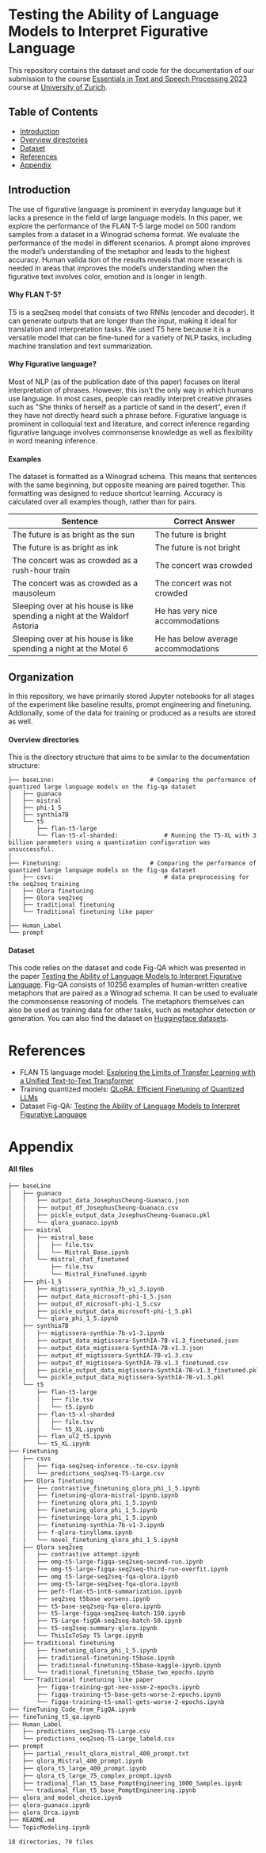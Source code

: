 # Testing the Ability of Language Models to Interpret Figurative Language
This repository contains the dataset and code for the documentation of our submission to the course [Essentials in Text and Speech Processing 2023](https://studentservices.uzh.ch/uzh/anonym/vvz/?sap-language=EN&sap-ui-language=EN#/details/2023/003/SM/51079434) course at [University of Zurich](https://www.uzh.ch/en.html).

## Table of Contents
* [Introduction](#introduction)
* [Overview directories](#overview-directories)
* [Dataset](#dataset)
* [References](#references)
* [Appendix](#Appendix)
<!-- * [Contact](#contact) -->


## Introduction

The use of figurative language is prominent in everyday language but it lacks a presence in the field of large language models. In this paper, we explore the performance of the FLAN T-5 large model on 500 random samples from a dataset in a Winograd schema format. We evaluate the performance of the model in different scenarios. A prompt alone improves the model’s understanding of the metaphor and leads to the highest accuracy. Human valida tion of the results reveals that more research is needed in areas that improves the model’s understanding when the figurative text involves color, emotion and is longer in length.

#### Why FLAN T-5?
T5 is a seq2seq model that consists of two RNNs (encoder and decoder). It can generate outputs that are longer than the input, making it ideal for translation and interpretation tasks. We used T5 here because it is a versatile model that can be fine-tuned for a variety of NLP tasks, including machine translation and text summarization.

#### Why Figurative language?
Most of NLP (as of the publication date of this paper) focuses on literal interpretation of phrases. However, this isn't the only way in which humans use language. In most cases, people can readily interpret creative phrases such as "She thinks of herself as a particle of sand in the desert", even if they have not directly heard such a phrase before. Figurative language is prominent in colloquial text and literature, and correct inference regarding figurative language involves commonsense knowledge as well as flexibility in word meaning inference.

#### Examples
The dataset is formatted as a Winograd schema. This means that sentences with the same beginning, but opposite meaning are paired together. This formatting was designed to reduce shortcut learning. Accuracy is calculated over all examples though, rather than for pairs.

| Sentence  | Correct Answer |
| ------------- | ------------- |
| The future is as bright as the sun  | The future is bright  |
| The future is as bright as ink  | The future is not bright  |
| The concert was as crowded as a rush-hour train  | The concert was crowded  |
| The concert was as crowded as a mausoleum  | The concert was not crowded  |
| Sleeping over at his house is like spending a night at the Waldorf Astoria | He has very nice accommodations |
| Sleeping over at his house is like spending a night at the Motel 6 | He has below average accommodations |

## Organization
In this repository, we have primarily stored Jupyter notebooks for all stages of the experiment like baseline results, prompt engineering and finetuning. Addionally, some of the data for training or produced as a results are stored as well.

#### Overview directories
This is the directory structure that aims to be similar to the documentation structure:
````
├── baseLine:                           # Comparing the performance of quantized large language models on the fig-qa dataset
│   ├── guanaco
│   ├── mistral
│   ├── phi-1_5
│   ├── synthia7B
│   └── t5
│       ├── flan-t5-large
│       └── flan-t5-xl-sharded:             # Running the T5-XL with 3 billion parameters using a quantization configuration was unsuccessful.
│
├── Finetuning:                         # Comparing the performance of quantized large language models on the fig-qa dataset
│   ├── csvs:                               # data preprocessing for the seq2seq training
│   ├── Qlora finetuning
│   ├── Qlora seq2seq
│   ├── traditional finetuning
│   └── Traditional finetuning like paper
│
├── Human_Label
└── prompt
````

#### Dataset
This code relies on the dataset and code Fig-QA which was presented in the paper [Testing the Ability of Language Models to Interpret Figurative Language](https://arxiv.org/abs/2204.12632). Fig-QA consists of 10256 examples of human-written creative metaphors that are paired as a Winograd schema. It can be used to evaluate the commonsense reasoning of models. The metaphors themselves can also be used as training data for other tasks, such as metaphor detection or generation. 
You can also find the dataset on [Huggingface datasets](https://huggingface.co/datasets/nightingal3/fig-qa).


# References
- FLAN T5 language model: [Exploring the Limits of Transfer Learning with a Unified Text-to-Text Transformer](https://doi.org/10.48550/arXiv.1910.10683)
- Training quantized models: [QLoRA: Efficient Finetuning of Quantized LLMs](https://doi.org/10.48550/arXiv.2305.14314)
- Dataset Fig-QA: [Testing the Ability of Language Models to Interpret Figurative Language](https://doi.org/10.48550/arXiv.2204.12632)


# Appendix
#### All files
````bash
├── baseLine
│   ├── guanaco
│   │   ├── output_data_JosephusCheung-Guanaco.json
│   │   ├── output_df_JosephusCheung-Guanaco.csv
│   │   ├── pickle_output_data_JosephusCheung-Guanaco.pkl
│   │   └── qlora_guanaco.ipynb
│   ├── mistral
│   │   ├── mistral_base
│   │   │   ├── file.tsv
│   │   │   └── Mistral_Base.ipynb
│   │   └── mistral_chat_finetuned
│   │       ├── file.tsv
│   │       └── Mistral_FineTuned.ipynb
│   ├── phi-1_5
│   │   ├── migtissera_synthia_7b_v1_3.ipynb
│   │   ├── output_data_microsoft-phi-1_5.json
│   │   ├── output_df_microsoft-phi-1_5.csv
│   │   ├── pickle_output_data_microsoft-phi-1_5.pkl
│   │   └── qlora_phi_1_5.ipynb
│   ├── synthia7B
│   │   ├── migtissera-synthia-7b-v1-3.ipynb
│   │   ├── output_data_migtissera-SynthIA-7B-v1.3_finetuned.json
│   │   ├── output_data_migtissera-SynthIA-7B-v1.3.json
│   │   ├── output_df_migtissera-SynthIA-7B-v1.3.csv
│   │   ├── output_df_migtissera-SynthIA-7B-v1.3_finetuned.csv
│   │   ├── pickle_output_data_migtissera-SynthIA-7B-v1.3_finetuned.pkl
│   │   └── pickle_output_data_migtissera-SynthIA-7B-v1.3.pkl
│   └── t5
│       ├── flan-t5-large
│       │   ├── file.tsv
│       │   └── t5.ipynb
│       ├── flan-t5-xl-sharded
│       │   ├── file.tsv
│       │   └── t5_XL.ipynb
│       ├── flan_ul2_t5.ipynb
│       └── t5_XL.ipynb
├── Finetuning
│   ├── csvs
│   │   ├── fiqa-seq2seq-inference.-to-csv.ipynb
│   │   └── predictions_seq2seq-T5-Large.csv
│   ├── Qlora finetuning
│   │   ├── contrastive_finetuning_qlora_phi_1_5.ipynb
│   │   ├── finetuning-qlora-mistral-ipynb.ipynb
│   │   ├── finetuning qlora_phi_1_5.ipynb
│   │   ├── finetuning_qlora_phi_1_5.ipynb
│   │   ├── finetuningq-lora_phi_1_5.ipynb
│   │   ├── finetuning-synthia-7b-v1-3.ipynb
│   │   ├── f-qlora-tinyllama.ipynb
│   │   └── novel_finetuning_qlora_phi_1_5.ipynb
│   ├── Qlora seq2seq
│   │   ├── contrastive attempt.ipynb
│   │   ├── omg-t5-large-figqa-seq2seq-second-run.ipynb
│   │   ├── omg-t5-large-figqa-seq2seq-third-run-overfit.ipynb
│   │   ├── omg t5-large-seq2seq-fqa-qlora.ipynb
│   │   ├── omg-t5-large-seq2seq-fqa-qlora.ipynb
│   │   ├── peft-flan-t5-int8-summarization.ipynb
│   │   ├── seq2seq t5base worsens.ipynb
│   │   ├── t5-base-seq2seq-fqa-qlora.ipynb
│   │   ├── t5-large-figqa-seq2seq-batch-150.ipynb
│   │   ├── T5-Large-figQA-seq2seq-batch-50.ipynb
│   │   ├── t5-seq2seq-summary-qlora.ipynb
│   │   └── ThisIsToSay T5 large.ipynb
│   ├── traditional finetuning
│   │   ├── finetuning_qlora_phi_1_5.ipynb
│   │   ├── traditional-finetuning-t5base.ipynb
│   │   ├── traditional-finetuning-t5base-kaggle-ipynb.ipynb
│   │   └── traditional_finetuning_t5base_two_epochs.ipynb
│   └── Traditional finetuning like paper
│       ├── figqa-training-gpt-neo-sssm-2-epochs.ipynb
│       ├── figqa-training-t5-base-gets-worse-2-epochs.ipynb
│       └── figqa-training-t5-small-gets-worse-2-epochs.ipynb
├── fineTuning_Code_from_FigQA.ipynb
├── fineTuning_t5_qa.ipynb
├── Human_Label
│   ├── predictions_seq2seq-T5-Large.csv
│   └── predictions_seq2seq-T5-Large_labeld.csv
├── prompt
│   ├── partial_result_qlora_mistral_400_prompt.txt
│   ├── qlora_Mistral_400_prompt.ipynb
│   ├── qlora_t5_large_400_prompt.ipynb
│   ├── qlora_t5_large_75_complex_prompt.ipynb
│   ├── tradional_flan_t5_base_PomptEngineering_1000_Samples.ipynb
│   └── tradional_flan_t5_base_PomptEngineering.ipynb
├── qlora_and_model_choice.ipynb
├── qlora-guanaco.ipynb
├── qlora_Orca.ipynb
├── README.md
└── TopicModeling.ipynb

18 directories, 70 files
````